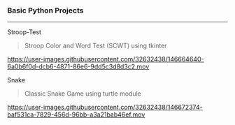### Basic Python Projects 
---
Stroop-Test
> Stroop Color and Word Test (SCWT) using tkinter

https://user-images.githubusercontent.com/32632438/146664640-6a0b6f0d-dcb6-4871-86e6-9dd5c3d8d3c2.mov

Snake
> Classic Snake Game using turtle module 

https://user-images.githubusercontent.com/32632438/146672374-baf531ca-7829-456d-96bb-a3a21bab46ef.mov


